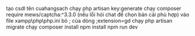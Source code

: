 tạo csdl tên cuahangsach
chạy   php artisan key:generate
chạy   composer require mews/captcha:^3.3.0 (nếu lỗi hỏi chat để chọn bản cài phù hợp)
vào    file xampp\php\php.ini bỏ ; của dòng  ;extension=gd
chạy   php artisan migrate
chạy composer install
   npm install
   npm run dev
